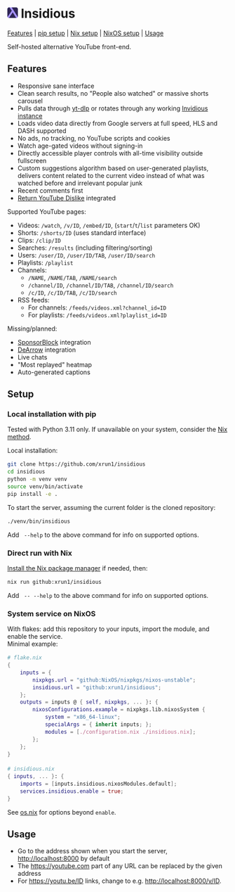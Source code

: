 # ![Logo](./logo.png) Insidious

[Features](#features) |
[pip setup](#local-installation-with-pip) |
[Nix setup](#direct-run-with-nix) |
[NixOS setup](#system-service-on-nixos) |
[Usage](#usage)

Self-hosted alternative YouTube front-end.


## Features

- Responsive sane interface
- Clean search results, no "People also watched" or massive shorts carousel
- Pulls data through [yt-dlp](https://github.com/yt-dlp/yt-dlp) or rotates
  through any working [Invidious instance](https://docs.invidious.io/instances)
- Loads video data directly from Google servers at full speed,
  HLS and DASH supported
- No ads, no tracking, no YouTube scripts and cookies
- Watch age-gated videos without signing-in
- Directly accessible player controls with all-time visibility
  outside fullscreen
- Custom suggestions algorithm based on user-generated playlists, delivers
  content related to the current video instead of what was watched before
  and irrelevant popular junk
- Recent comments first
- [Return YouTube Dislike](https://returnyoutubedislike.com/) integrated

Supported YouTube pages:

- Videos: `/watch`, `/v/ID`, `/embed/ID`, (`start`/`t`/`list` parameters OK)
- Shorts: `/shorts/ID` (uses standard interface)
- Clips: `/clip/ID`
- Searches: `/results` (including filtering/sorting)
- Users: `/user/ID`, `/user/ID/TAB`, `/user/ID/search`
- Playlists: `/playlist`
- Channels:
    - `/NAME`, `/NAME/TAB`, `/NAME/search`
    - `/channel/ID`, `/channel/ID/TAB`, `/channel/ID/search`
    - `/c/ID`, `/c/ID/TAB`, `/c/ID/search`
- RSS feeds:
    - For channels: `/feeds/videos.xml?channel_id=ID`
    - For playlists: `/feeds/videos.xml?playlist_id=ID`

Missing/planned:

- [SponsorBlock](https://sponsor.ajay.app/) integration
- [DeArrow](https://dearrow.ajay.app/) integration
- Live chats
- "Most replayed" heatmap
- Auto-generated captions


## Setup

### Local installation with pip

Tested with Python 3.11 only. If unavailable on your system, 
consider the [Nix method](#direct-run-with-nix).

Local installation:

```sh
git clone https://github.com/xrun1/insidious
cd insidious
python -m venv venv
source venv/bin/activate
pip install -e .
```

To start the server, assuming the current folder is the cloned repository:
```sh
./venv/bin/insidious
```

Add ` --help` to the above command for info on supported options.

### Direct run with Nix

[Install the Nix package manager](https://github.com/DeterminateSystems/nix-installer)
if needed, then:
```sh
nix run github:xrun1/insidious
```

Add ` -- --help` to the above command for info on supported options.

### System service on NixOS

With flakes: add this repository to your inputs, import the module, and enable
the service.  
Minimal example:

```nix
# flake.nix
{
    inputs = {
        nixpkgs.url = "github:NixOS/nixpkgs/nixos-unstable";
        insidious.url = "github:xrun1/insidious";
    };
    outputs = inputs @ { self, nixpkgs, ... }: {
        nixosConfigurations.example = nixpkgs.lib.nixosSystem {
            system = "x86_64-linux";
            specialArgs = { inherit inputs; };
            modules = [./configuration.nix ./insidious.nix];
        };
    };
}

# insidious.nix
{ inputs, ... }: {
    imports = [inputs.insidious.nixosModules.default];
    services.insidious.enable = true;
}
```

See [os.nix](./os.nix) for options beyond `enable`.


## Usage

- Go to the address shown when you start the server, <http://localhost:8000> by
default
- The <https://youtube.com> part of any URL can be replaced by the
  given address 
- For <https://youtu.be/ID> links, change to e.g. <http://localhost:8000/v/ID>.
